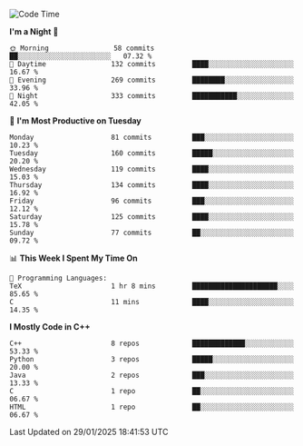 <!--START_SECTION:waka-->
![Code Time](http://img.shields.io/badge/Code%20Time-256%20hrs%2023%20mins-blue)

**I'm a Night 🦉** 

```text
🌞 Morning                58 commits          ██░░░░░░░░░░░░░░░░░░░░░░░   07.32 % 
🌆 Daytime                132 commits         ████░░░░░░░░░░░░░░░░░░░░░   16.67 % 
🌃 Evening                269 commits         ████████░░░░░░░░░░░░░░░░░   33.96 % 
🌙 Night                  333 commits         ███████████░░░░░░░░░░░░░░   42.05 % 
```
📅 **I'm Most Productive on Tuesday** 

```text
Monday                   81 commits          ███░░░░░░░░░░░░░░░░░░░░░░   10.23 % 
Tuesday                  160 commits         █████░░░░░░░░░░░░░░░░░░░░   20.20 % 
Wednesday                119 commits         ████░░░░░░░░░░░░░░░░░░░░░   15.03 % 
Thursday                 134 commits         ████░░░░░░░░░░░░░░░░░░░░░   16.92 % 
Friday                   96 commits          ███░░░░░░░░░░░░░░░░░░░░░░   12.12 % 
Saturday                 125 commits         ████░░░░░░░░░░░░░░░░░░░░░   15.78 % 
Sunday                   77 commits          ██░░░░░░░░░░░░░░░░░░░░░░░   09.72 % 
```


📊 **This Week I Spent My Time On** 

```text
💬 Programming Languages: 
TeX                      1 hr 8 mins         █████████████████████░░░░   85.65 % 
C                        11 mins             ████░░░░░░░░░░░░░░░░░░░░░   14.35 % 
```

**I Mostly Code in C++** 

```text
C++                      8 repos             █████████████░░░░░░░░░░░░   53.33 % 
Python                   3 repos             █████░░░░░░░░░░░░░░░░░░░░   20.00 % 
Java                     2 repos             ███░░░░░░░░░░░░░░░░░░░░░░   13.33 % 
C                        1 repo              ██░░░░░░░░░░░░░░░░░░░░░░░   06.67 % 
HTML                     1 repo              ██░░░░░░░░░░░░░░░░░░░░░░░   06.67 % 
```




 Last Updated on 29/01/2025 18:41:53 UTC
<!--END_SECTION:waka-->
